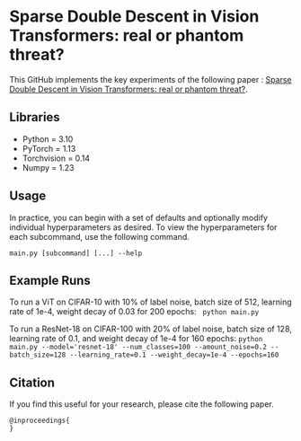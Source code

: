 # Sparse Double Descent in Vision Transformers: real or phantom threat?

This GitHub implements the key experiments of the following paper : [Sparse Double Descent in Vision Transformers: real or phantom threat?](https://www.google.fr).

## Libraries
* Python = 3.10
* PyTorch = 1.13
* Torchvision = 0.14
* Numpy = 1.23

## Usage

In practice, you can begin with a set of defaults and optionally modify individual hyperparameters as desired. To view the hyperparameters for each subcommand, use the following command. 
```
main.py [subcommand] [...] --help
```

## Example Runs

To run a ViT on CIFAR-10 with 10% of label noise, batch size of 512, learning rate of 1e-4, weight decay of 0.03 for 200 epochs:
``` python main.py```

To run a ResNet-18 on CIFAR-100 with 20% of label noise, batch size of 128, learning rate of 0.1, and weight decay of 1e-4 for 160 epochs:
``` python main.py --model='resnet-18' --num_classes=100 --amount_noise=0.2 --batch_size=128 --learning_rate=0.1 --weight_decay=1e-4 --epochs=160 ```

## Citation
If you find this useful for your research, please cite the following paper.
```
@inproceedings{
}
```
